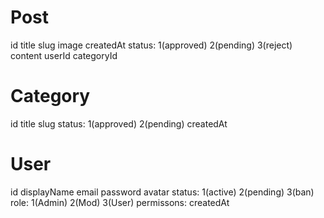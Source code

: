 # Post

id
title
slug
image
createdAt
status: 1(approved) 2(pending) 3(reject)
content
userId
categoryId

# Category

id
title
slug
status: 1(approved) 2(pending)
createdAt

# User

id
displayName
email
password
avatar
status: 1(active) 2(pending) 3(ban)
role: 1(Admin) 2(Mod) 3(User)
permissons:
createdAt
